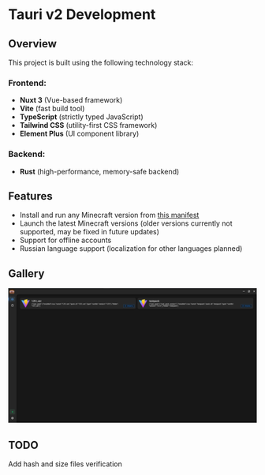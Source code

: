# Tauri v2 Development

## Overview
This project is built using the following technology stack:

### Frontend:
- **Nuxt 3** (Vue-based framework)
- **Vite** (fast build tool)
- **TypeScript** (strictly typed JavaScript)
- **Tailwind CSS** (utility-first CSS framework)
- **Element Plus** (UI component library)

### Backend:
- **Rust** (high-performance, memory-safe backend)

## Features
- Install and run any Minecraft version from [this manifest](https://piston-meta.mojang.com/mc/game/version_manifest_v2.json)
- Launch the latest Minecraft versions (older versions currently not supported, may be fixed in future updates)
- Support for offline accounts
- Russian language support (localization for other languages planned)

## Gallery
![Screenshot](./.github/readme/1.png)

## TODO
Add hash and size files verification